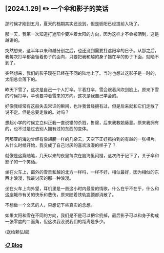## [2024.1.29] ✏️ 一个伞和影子的笑话

那时候才刚到五月，夏天的档期其实还没到，但是骄阳已经提前入场了。

那一天，我第一次知道打遮阳伞要冲着太阳的方向，因为这样才不会被晒到，这是越讲的。

突然想来，这半年以来和越分别之后，也还没到需要打遮阳伞的日子。从那之后，我每次打伞都会循着影子的面向，只要把我和越的身子挡在伞的影子下面，就晒不到了。

突然想来，我们的影子现在已经在不同的陆地上了。当时也想过这影子是一时的，太阳总会落下的。

昨天下雪了，这次是自己一个人打伞。平着打伞，雪会跟着风吹到脸上。原来下雪的时候打伞，伞也要冲着雪来的方向。这次是我自己学会的。

好像我经常有这般失去常识的瞬间，也许我曾经拥有过，但是后来就和它们走散了说不定。但是总要走散的。对吗？

想起小学的时候立立纠正我一直说错的杀戮，售罄，后来我教她藤蔓。原来我拥有的，也不过是过去别人拥有过的东西的变体。

阿那亚的海边曾经有像翅膀一样的几朵云，天空下正好抓拍到的有越的一张相片。从什么时候开始，我变成了自己讨厌的喜欢浪漫的样子了？

就像是这篇随笔，几天以来的夜里每次在脑海里闪褪，这次终于记下了，关于伞和影子的一个笑话。

坐在火车上，窗外的雪景和越的北方一样吗，一样不好，相似最好，因为相似的东西才浪漫，我最讨厌的那一种浪漫。

坐在火车上向外望，耳机里是一首这小时内最爱的情歌，什么在乎不在乎，什么和这座城市有关的快乐和悲伤，原来随着铁轨震颤都消散了。

不想做一个文艺的人，只想记下些真实的念想。

如果太阳和雪在不同的方向，我们是不是可以把伞扔掉，最后影子可以和身子构成一张零度的二面角，但这次我没说我们的距离是多少。

(送给赖弘越)
 


 ### [📋 Blog](../README.md)